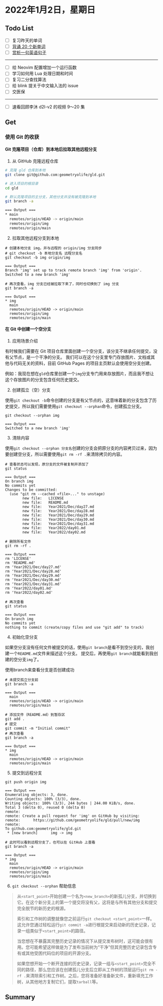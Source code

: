 # 2022年1月2日，星期日
## Todo List

- [ ] 复习昨天的单词
- [ ] [背诵 20 个新单词](#背诵-20-个新单词)
- [ ] [赏析一句英语句子](#赏析一句英语句子)
--------
- [ ] 给 Neovim 配置增加一个运行函数
- [ ] 学习如何用 Lua 处理日期和时间
- [ ] 复习二分查找算法
- [ ] 给 blink 提关于中文输入法的 issue
- [ ] 交医保
--------
- [ ] 速看回顾李沐 d2l-v2 的视频 9～20 集

## Get
### 使用 Git 的收获

#### Git 克隆项目（仓库）到本地后拉取其他远程分支

1. 从 GitHub 克隆远程仓库

```bash
# 克隆 gld 仓库到本地
git clone git@github.com:geometryolife/gld.git

# 进入项目的根目录
cd gld

# 默认克隆项目的主分支，其他分支并没有被克隆到本地
git branch -a

=== Output ===
* main
  remotes/origin/HEAD -> origin/main
  remotes/origin/img
  remotes/origin/main
```

2. 拉取其他远程分支到本地

```shell
# 创建本地分支 img，并与远程的 origin/img 分支同步
# git checkout -b 本地分支名 远程分支名
git checkout -b img origin/img

=== Output ===
Branch 'img' set up to track remote branch 'img' from 'origin'.
Switched to a new branch 'img'

# 再次查看，img 分支已经被拉取下来了，同时也切换到了 img 分支
git branch -a

=== Output ===
* img
  main
  remotes/origin/HEAD -> origin/main
  remotes/origin/img
  remotes/origin/main
```

#### 在 Git 中创建一个空分支

1. 应用场景介绍

有时候我们需要在 Git 项目仓库里面创建一个空分支，该分支不继承任何提交，没有父节点，是一个干净的分支。
我们可以在这个分支里专门存放图片、文档或其他与代码无关的资料，目前 GitHub Pages 的项目主页默认会使用空分支创建。

例如：我现在想在`gld`仓库里创建一个`img`分支专门用来存放图片，而且我不想让这个存放图片的分支包含任何历史提交。

2. 创建孤立（空）分支

使用`git checkout -b`命令创建的分支是有父节点的，这意味着新的分支包含了历史提交，所以我们需要使用`git checkout --orphan`命令，创建孤立分支。

```shell
git checkout --orphan img

=== Output ===
Switched to a new branch 'img'
```

3. 清除内容

使用`git checkout --orphan 分支名`创建的分支会把原分支的内容拷贝过来，因为要创建空分支，所以需要使用`git rm -rf .`来清除拷贝的内容。

```shell
# 查看状态可以发现，原分支的文件被复制并添加了
git status

=== Output ===
On branch img
No commits yet
Changes to be committed:
  (use "git rm --cached <file>..." to unstage)
        new file:   LICENSE
        new file:   README.md
        new file:   Year2021/Dec/day27.md
        new file:   Year2021/Dec/day28.md
        new file:   Year2021/Dec/day29.md
        new file:   Year2021/Dec/day30.md
        new file:   Year2021/Dec/day31.md
        new file:   Year2022/day01.md
        new file:   Year2022/day02.md

# 删除所有文件
git rm -rf .

=== Output ===
rm 'LICENSE'
rm 'README.md'
rm 'Year2021/Dec/day27.md'
rm 'Year2021/Dec/day28.md'
rm 'Year2021/Dec/day29.md'
rm 'Year2021/Dec/day30.md'
rm 'Year2021/Dec/day31.md'
rm 'Year2022/day01.md'
rm 'Year2022/day02.md'

# 再次查看
git status

=== Output ===
On branch img
No commits yet
nothing to commit (create/copy files and use "git add" to track)
```

4. 初始化空分支

如果空分支没有任何文件被提交的话，使用`git branch`是看不到空分支的，我创建一个`README.md`文件来描述这个分支。
提交后，再使用`git branch`就能看到我创建的空分支`img`了。

使用branch来查看分支是否创建成功

```shell
# 未提交孤立分支前
git branch -a

=== Output ===
  main
  remotes/origin/HEAD -> origin/main
  remotes/origin/main

# 添加文件（README.md）到暂存区
git add .
# 提交
git commit -m "Initial commit"
# 再次查看
git branch -a

=== Output ===
* img
  main
  remotes/origin/HEAD -> origin/main
  remotes/origin/main
```

5. 提交到远程分支

```shell
git push origin img

=== Output ===
Enumerating objects: 3, done.
Counting objects: 100% (3/3), done.
Writing objects: 100% (3/3), 244 bytes | 244.00 KiB/s, done.
Total 3 (delta 0), reused 0 (delta 0)
remote:
remote: Create a pull request for 'img' on GitHub by visiting:
remote:      https://github.com/geometryolife/gld/pull/new/img
remote:
To github.com:geometryolife/gld.git
 * [new branch]      img -> img

# 此时可以看到远程分支了，也可以在 GitHub 上查看
git branch -a

=== Output ===
* img
  main
  remotes/origin/HEAD -> origin/main
  remotes/origin/img
  remotes/origin/main
```


6. `git ckeckout --orphan` 帮助信息

> 从`<start_point>`开始创建一个名为`<new_branch>`的新孤儿分支，并切换到它。在这个新分支上的第一个提交将没有父，这将是与所有其他分支和提交完全脱节的新历史的根源。
> 
> 索引和工作树的调整就像您之前运行`git checkout <start_point>`一样。这允许您通过轻松运行`git commit -a`进行根提交来启动新的历史记录，记录一组类似于`<start_point>`的路径。
> 
> 当您想在不暴露其完整历史记录的情况下从提交发布树时，这可能会很有用。您可能希望这样做是为了发布当前树为“干净”但其完整历史记录包含专有或其他受困代码位的项目的开源分支。
> 
> 如果您想开始一个断开连接的历史记录，记录一组与`<start_point>`完全不同的路径，那么您应该在创建孤儿分支后立即从工作树的顶层运行`git rm -rf .`来清除索引和工作树。之后，您将准备好准备新文件，重新填充工作树，从其他地方复制它们，提取`tarball`等。


## Summary
